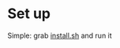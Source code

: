 # Set up
Simple: grab [install.sh] and run it

[install.sh]: https://raw.githubusercontent.com/lazyAsGarfield/.dotfiles/master/install.sh
